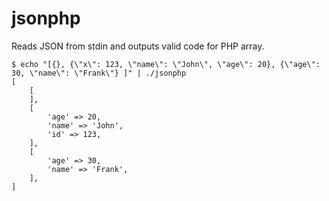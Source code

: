 # jsonphp

Reads JSON from stdin and outputs valid code for PHP array.

    $ echo "[{}, {\"x\": 123, \"name\": \"John\", \"age\": 20}, {\"age\": 30, \"name\": \"Frank\"} ]" | ./jsonphp 
    [
        [
        ],
        [
            'age' => 20,
            'name' => 'John',
            'id' => 123,
        ],
        [
            'age' => 30,
            'name' => 'Frank',
        ],
    ]
